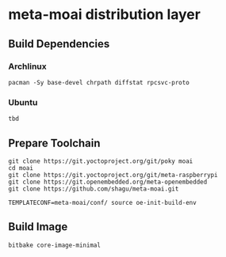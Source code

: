 # meta-moai distribution layer

## Build Dependencies

### Archlinux

    pacman -Sy base-devel chrpath diffstat rpcsvc-proto

### Ubuntu

    tbd

## Prepare Toolchain

    git clone https://git.yoctoproject.org/git/poky moai
    cd moai
    git clone https://git.yoctoproject.org/git/meta-raspberrypi
    git clone https://git.openembedded.org/meta-openembedded
    git clone https://github.com/shagu/meta-moai.git

    TEMPLATECONF=meta-moai/conf/ source oe-init-build-env

## Build Image

    bitbake core-image-minimal
